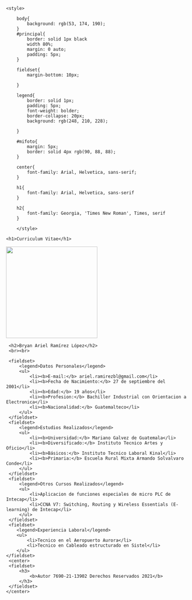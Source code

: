 <!DOCTYPE html>
<html>
  <head>
      <title>Curriculum Vitae</title>
  </head>  
<body>

    <style>

        body{
            background: rgb(53, 174, 190);
        }
        #principal{
            border: solid 1px black
            width 80%;
            margin: 0 auto;
            padding: 5px;
        }

        fieldset{
            margin-bottom: 10px;
            
        }

        legend{
            border: solid 1px;
            padding: 5px;
            font-weight: bolder;
            border-collapse: 20px;
            background: rgb(248, 210, 228);
              
        }

        #mifoto{
            margin: 5px;
            border: solid 4px rgb(90, 88, 88);
        }

        center{
            font-family: Arial, Helvetica, sans-serif;
        }

        h1{
            font-family: Arial, Helvetica, sans-serif
        }

        h2{
            font-family: Georgia, 'Times New Roman', Times, serif
        }

        </style>

    <h1>Curriculum Vitae</h1>
<div id="Principal">
    <img src="img/20210208_190605.jpg" id="mifoto" width="250" alig="left">
</div>

     <h2>Bryan Ariel Ramírez López</h2>
     <br><br>

     <fieldset>
         <legend>Datos Personales</legend>
         <ul>
             <li><b>E-mail:</b> ariel.ramirezbl@gmail.com</li>
             <li><b>Fecha de Nacimiento:</b> 27 de septiembre del 2001</li>
             <li><b>Edad:</b> 19 años</li>
             <li><b>Profesion:</b> Bachiller Industrial con Orientacion a Electronica</li>
             <li><b>Nacionalidad:</b> Guatemalteco</li>
         </ul>
     </fieldset>
     <fieldset>
         <legend>Estudios Realizados</legend>
         <ul>
             <li><b>Universidad:</b> Mariano Galvez de Guatemala</li>
             <li><b>Diversificado:</b> Instituto Tecnico Artes y Oficio</li>
             <li><b>Básicos:</b> Instituto Tecnico Laboral Kinal</li>
             <li><b>Primaria:</b> Escuela Rural Mixta Armando Solvalvaro Conde</li>
         </ul>
     </fieldset>
     <fieldset>
         <legend>Otros Cursos Realizados</legend>
         <ul>
             <li>Aplicacion de funciones especiales de micro PLC de Intecap</li>
             <li>CCNA V7: Switching, Routing y Wireless Essentials (E-learning) de Intecap</li>
         </ul>
     </fieldset>
     <fieldset>
        <legend>Experiencia Laboral</legend>
        <ul>
            <li>Tecnico en el Aeropuerto Aurora</li>
            <li>Tecnico en Cableado estructurado en Sistel</li>
        </ul>
    </fieldset>
     <center>
     <fieldset>
         <h3>
             <b>Autor 7690-21-13902 Derechos Reservados 2021</b>
         </h3>
     </fieldset>
    </center>


</body>
</html>
